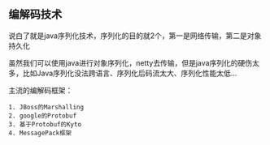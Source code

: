 
## 编解码技术

说白了就是java序列化技术，序列化的目的就2个，第一是网络传输，第二是对象持久化

虽然我们可以使用java进行对象序列化，netty去传输，但是java序列化的硬伤太多，比如Java序列化没法跨语言、序列化后码流太大、序列化性能太低...

主流的编解码框架：

	1. JBoss的Marshalling
	2. google的Protobuf
	3. 基于Protobuf的Kyto
	4. MessagePack框架